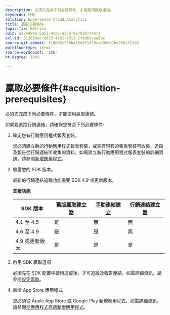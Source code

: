 ```yaml
---
description: 必須先完成下列必要條件，才能使用贏取連結。
keywords: 行動
solution: Experience Cloud,Analytics
title: 贏取必要條件
topic-fix: Metrics
uuid: a224499a-5a51-4ca5-a37b-06792b774671
exl-id: 31201bec-e823-47b1-8912-2f8d69cea5be
source-git-commit: f18d65c738ba16d9f1459ca485d87be708cf23d2
workflow-type: tm+mt
source-wordcount: '186'
ht-degree: 100%

---
```


# 贏取必要條件{#acquisition-prerequisites}

必須先完成下列必要條件，才能使用贏取連結。

如果要追蹤行銷連結，請確保您符合下列必要條件:

1. 確定您有行動應用程式報表套裝。

   您必須建立新的行動應用程式報表套裝，或需有現有的報表套裝可收集、追蹤及報告從行銷連結所收集的資料。如需建立新行動應用程式報表套裝的詳細資訊，請參閱[新增應用程式](/help/using/manage-apps/t-new-app.md)。

1. 驗證您的 SDK 版本。

   最新的行銷連結追蹤功能需要 SDK 4.9 或更新版本。

   **支援功能**

   | SDK 版本 | [舊版贏取建立器](/help/using/acquisition-main/c-marketing-links-builder/t-create-edit-adobe-links/c-use-legacy-acquisition-links/c-use-legacy-acquisition-links.md) | [手動連結建立](/help/using/acquisition-main/c-marketing-links-builder/acquisition-link-manual.md) | [行銷連結建立器](/help/using/acquisition-main/c-marketing-links-builder/c-marketing-links-builder.md) |
   |--- |--- |--- |--- |
   | 4.1 至 4.5 | 是 | 無 | 無 |
   | 4.6 至 4.9 | 是 | 是 | 無 |
   | 4.9 或更新版本 | 是 | 是 | 是 |

1. 啟用 SDK 贏取選項

   必須先在 SDK 配置中啟用追蹤後，才可追蹤及報告連結。如需詳細資訊，請參閱[設定贏取](/help/using/acquisition-main/t-enable-acquisition.md)。

1. 新增 App Store 應用程式

   您必須從 Apple App Store 或 Google Play 新增應用程式。如需詳細資訊，請參閱[從應用程式商店新增應用程式](/help/using/manage-apps/c-app-store/t-app-store-app.md)。
